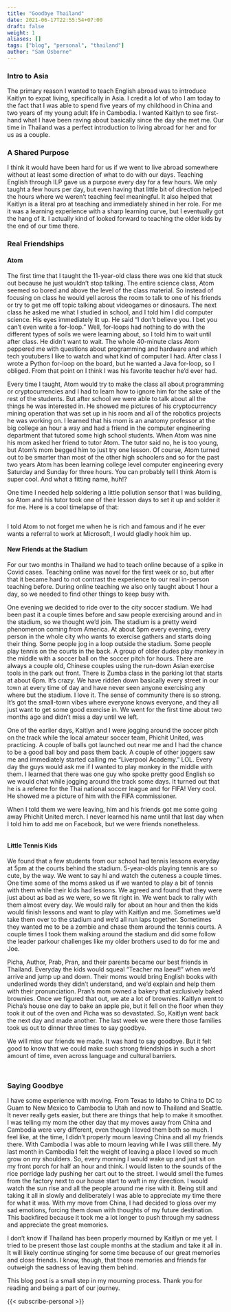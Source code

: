 ```yaml
---
title: "Goodbye Thailand"
date: 2021-06-17T22:55:54+07:00
draft: false
weight: 1
aliases: []
tags: ["blog", "personal", "thailand"]
author: "Sam Osborne"
---
```


### Intro to Asia  

The primary reason I wanted to teach English abroad was to introduce Kaitlyn to expat living, specifically in Asia. I credit a lot of who I am today to the fact that I was able to spend five years of my childhood in China and two years of my young adult life in Cambodia. I wanted Kaitlyn to see first-hand what I have been raving about basically since the day she met me. Our time in Thailand was a perfect introduction to living abroad for her and for us as a couple. 

### A Shared Purpose  

I think it would have been hard for us if we went to live abroad somewhere without at least some direction of what to do with our days. Teaching English through ILP gave us a purpose every day for a few hours. We only taught a few hours per day, but even having that little bit of direction helped the hours where we weren’t teaching feel meaningful. It also helped that Kaitlyn is a literal pro at teaching and immediately shined in her role. For me it was a learning experience with a sharp learning curve, but I eventually got the hang of it. I actually kind of looked forward to teaching the older kids by the end of our time there.

### Real Friendships  

#### Atom  

The first time that I taught the 11-year-old class there was one kid that stuck out because he just wouldn’t stop talking. The entire science class, Atom seemed so bored and above the level of the class material. So instead of focusing on class he would yell across the room to talk to one of his friends or try to get me off topic talking about videogames or dinosaurs. The next class he asked me what I studied in school, and I told him I did computer science. His eyes immediately lit up. He said “I don’t believe you. I bet you can’t even write a for-loop.” Well, for-loops had nothing to do with the different types of soils we were learning about, so I told him to wait until after class. He didn’t want to wait. The whole 40-minute class Atom peppered me with questions about programming and hardware and which tech youtubers I like to watch and what kind of computer I had. After class I wrote a Python for-loop on the board, but he wanted a Java for-loop, so I obliged. From that point on I think I was his favorite teacher he’d ever had.  

Every time I taught, Atom would try to make the class all about programming or cryptocurrencies and I had to learn how to ignore him for the sake of the rest of the students. But after school we were able to talk about all the things he was interested in. He showed me pictures of his cryptocurrency mining operation that was set up in his room and all of the robotics projects he was working on. I learned that his mom is an anatomy professor at the big college an hour a way and had a friend in the computer engineering department that tutored some high school students. When Atom was nine his mom asked her friend to tutor Atom. The tutor said no, he is too young, but Atom’s mom begged him to just try one lesson. Of course, Atom turned out to be smarter than most of the other high schoolers and so for the past two years Atom has been learning college level computer engineering every Saturday and Sunday for three hours. You can probably tell I think Atom is super cool. And what a fitting name, huh!?  

One time I needed help soldering a little pollution sensor that I was building, so Atom and his tutor took one of their lesson days to set it up and solder it for me. Here is a cool timelapse of that:  

![]()

I told Atom to not forget me when he is rich and famous and if he ever wants a referral to work at Microsoft, I would gladly hook him up.  

#### New Friends at the Stadium  

For our two months in Thailand we had to teach online because of a spike in Covid cases. Teaching online was novel for the first week or so, but after that it became hard to not contrast the experience to our real in-person teaching before. During online teaching we also only taught about 1 hour a day, so we needed to find other things to keep busy with.  

One evening we decided to ride over to the city soccer stadium. We had been past it a couple times before and saw people exercising around and in the stadium, so we thought we’d join. The stadium is a pretty weird phenomenon coming from America. At about 5pm every evening, every person in the whole city who wants to exercise gathers and starts doing their thing. Some people jog in a loop outside the stadium. Some people play tennis on the courts in the back. A group of older dudes play monkey in the middle with a soccer ball on the soccer pitch for hours. There are always a couple old, Chinese couples using the run-down Asian exercise tools in the park out front. There is Zumba class in the parking lot that starts at about 6pm. It’s crazy. We have ridden down basically every street in our town at every time of day and have never seen anyone exercising any where but the stadium. I love it.
The sense of community there is so strong. It’s got the small-town vibes where everyone knows everyone, and they all just want to get some good exercise in. We went for the first time about two months ago and didn’t miss a day until we left.  

One of the earlier days, Kaitlyn and I were jogging around the soccer pitch on the track while the local amateur soccer team, Phichit United, was practicing. A couple of balls got launched out near me and I had the chance to be a good ball boy and pass them back. A couple of other joggers saw me and immediately started calling me “Liverpool Academy.” LOL. Every day the guys would ask me if I wanted to play monkey in the middle with them. I learned that there was one guy who spoke pretty good English so we would chat while jogging around the track some days. It turned out that he is a referee for the Thai national soccer league and for FIFA! Very cool. He showed me a picture of him with the FIFA commissioner.  

When I told them we were leaving, him and his friends got me some going away Phichit United merch. I never learned his name until that last day when I told him to add me on Facebook, but we were friends nonetheless.  

![]()

#### Little Tennis Kids  

We found that a few students from our school had tennis lessons everyday at 5pm at the courts behind the stadium. 5-year-olds playing tennis are so cute, by the way. We went to say hi and watch the cuteness a couple times. One time some of the moms asked us if we wanted to play a bit of tennis with them while their kids had lessons. We agreed and found that they were just about as bad as we were, so we fit right in. We went back to rally with them almost every day. We would rally for about an hour and then the kids would finish lessons and want to play with Kaitlyn and me. Sometimes we’d take them over to the stadium and we’d all run laps together. Sometimes they wanted me to be a zombie and chase them around the tennis courts. A couple times I took them walking around the stadium and did some follow the leader parkour challenges like my older brothers used to do for me and Joe.  

Picha, Author, Prab, Pran, and their parents became our best friends in Thailand. Everyday the kids would squeal “Teacher ma laew!!” when we’d arrive and jump up and down. Their moms would bring English books with underlined words they didn’t understand, and we’d explain and help them with their pronunciation. Pran’s mom owned a bakery that exclusively baked brownies. Once we figured that out, we ate a lot of brownies. Kaitlyn went to Picha’s house one day to bake an apple pie, but it fell on the floor when they took it out of the oven and Picha was so devastated. So, Kaitlyn went back the next day and made another. The last week we were there those families took us out to dinner three times to say goodbye.  

We will miss our friends we made. It was hard to say goodbye. But it felt good to know that we could make such strong friendships in such a short amount of time, even across language and cultural barriers.  

![]()

![]()

### Saying Goodbye  

I have some experience with moving. From Texas to Idaho to China to DC to Guam to New Mexico to Cambodia to Utah and now to Thailand and Seattle. It never really gets easier, but there are things that help to make it smoother. I was telling my mom the other day that my moves away from China and Cambodia were very different, even though I loved them both so much. I feel like, at the time, I didn’t properly mourn leaving China and all my friends there. With Cambodia I was able to mourn leaving while I was still there. My last month in Cambodia I felt the weight of leaving a place I loved so much grow on my shoulders. So, every morning I would wake up and just sit on my front porch for half an hour and think. I would listen to the sounds of the rice porridge lady pushing her cart out to the street. I would smell the fumes from the factory next to our house start to waft in my direction. I would watch the sun rise and all the people around me rise with it. Being still and taking it all in slowly and deliberately I was able to appreciate my time there for what it was. With my move from China, I had decided to gloss over my sad emotions, forcing them down with thoughts of my future destination. This backfired because it took me a lot longer to push through my sadness and appreciate the great memories.  

I don’t know if Thailand has been properly mourned by Kaitlyn or me yet. I tried to be present those last couple months at the stadium and take it all in. It will likely continue stinging for some time because of our great memories and close friends. I know, though, that those memories and friends far outweigh the sadness of leaving them behind.  

This blog post is a small step in my mourning process. Thank you for reading and being a part of our journey. 

{{< subscribe-personal >}}

![]()

![]()